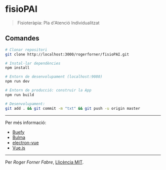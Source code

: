 # fisioPAI

> Fisioteràpia: Pla d'Atenció Individualitzat

## Comandes

``` bash
# Clonar repositori
git clone http://localhost:3000/rogerforner/fisioPAI.git

# Instal·lar dependències
npm install

# Entorn de desenvolupament (localhost:9080)
npm run dev

# Entorn de producció: construir la App
npm run build

# Desenvolupament: 
git add . && git commit -m "txt" && git push -u origin master
```

---

Per més informació:
- [Buefy](https://buefy.github.io/)
- [Bulma](https://bulma.io/)
- [electron-vue](https://github.com/SimulatedGREG/electron-vue)
- [Vue.js](https://vuejs.org/)

---

Per _Roger Forner Fabre_, [Llicència MIT](LICENCE.md).